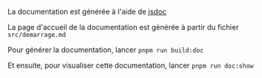 La documentation est générée à l'aide de [jsdoc](https://jsdoc.app/index.html)

La page d'accueil de la documentation est générée à partir du fichier `src/demarrage.md`

Pour générer la documentation, lancer `pnpm run build:doc`

Et ensuite, pour visualiser cette documentation, lancer `pnpm run doc:show`
